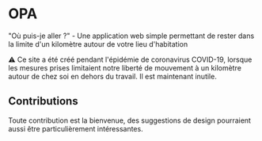 # OPA

"Où puis-je aller ?" - Une application web simple permettant de rester dans la limite d'un kilomètre autour de votre lieu d'habitation

⚠️ Ce site a été créé pendant l'épidémie de coronavirus COVID-19, lorsque les mesures prises limitaient notre liberté de mouvement à un kilomètre autour de chez soi en dehors du travail. Il est maintenant inutile.

## Contributions

Toute contribution est la bienvenue, des suggestions de design pourraient aussi être particulièrement intéressantes.

